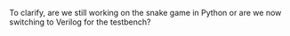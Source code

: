 To clarify, are we still working on the snake game in Python or are we now switching to Verilog for the testbench?